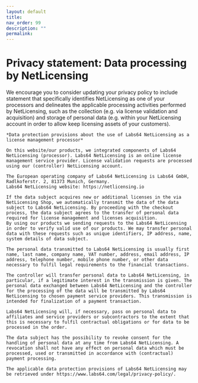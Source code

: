 ```yaml
---
layout: default
title:
nav_order: 99
description: ""
permalink:
---
```


Privacy statement: Data processing by NetLicensing </span>
=================================================================================


We encourage you to consider updating your privacy policy to include
statement that specifically identifies NetLicensing as one of your
processors and delineates the applicable processing activities performed
by NetLicensing, such as the collection (e.g. via license validation and
acquisition) and storage of personal data (e.g. within your NetLicensing
account in order to allow keep licensing assets of your customers).

    *Data protection provisions about the use of Labs64 NetLicensing as a license management processor*

    On this website/our products, we integrated components of Labs64 NetLicensing (processor). Labs64 NetLicensing is an online license management service provider. License validation requests are processed using our (controller) NetLicensing account.

    The European operating company of Labs64 NetLicensing is Labs64 GmbH, Radlkoferstr. 2, 81373 Munich, Germany.
    Labs64 NetLicensing website: https://netlicensing.io

    If the data subject acquires new or additional licenses in the via NetLicensing Shop, we automatically transmit the data of the data subject to Labs64 NetLicensing. By proceeding with the checkout process, the data subject agrees to the transfer of personal data required for license management and licenses acquisition.
    By using our products we sending requests to the Labs64 NetLicensing in order to verify valid use of our products. We may transfer personal data with these requests such as unique identifiers, IP address, name, system details of data subject.

    The personal data transmitted to Labs64 NetLicensing is usually first name, last name, company name, VAT number, address, email address, IP address, telephone number, mobile phone number, or other data necessary to fulfil legal requirements to the financial transactions.

    The controller will transfer personal data to Labs64 NetLicensing, in particular, if a legitimate interest in the transmission is given. The personal data exchanged between Labs64 NetLicensing and the controller for the processing of the data will be transmitted by Labs64 NetLicensing to chosen payment service providers. This transmission is intended for finalization of a payment transaction.

    Labs64 NetLicensing will, if necessary, pass on personal data to affiliates and service providers or subcontractors to the extent that this is necessary to fulfil contractual obligations or for data to be processed in the order.

    The data subject has the possibility to revoke consent for the handling of personal data at any time from Labs64 NetLicensing. A revocation shall not have any effect on personal data which must be processed, used or transmitted in accordance with (contractual) payment processing.

    The applicable data protection provisions of Labs64 NetLicensing may be retrieved under https://www.labs64.com/legal/privacy-policy/.
